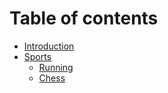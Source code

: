# Table of contents

* [Introduction](README.md)
* [Sports](sports)
	- [Running](sports/running.md)
	- [Chess](sports/chess.md)

